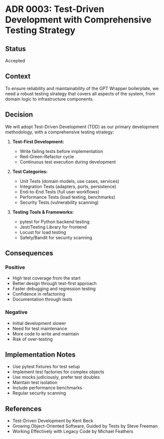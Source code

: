 # ADR 0003: Test-Driven Development with Comprehensive Testing Strategy

## Status
Accepted

## Context
To ensure reliability and maintainability of the GPT Wrapper boilerplate, we need a robust testing strategy that covers all aspects of the system, from domain logic to infrastructure components.

## Decision
We will adopt Test-Driven Development (TDD) as our primary development methodology, with a comprehensive testing strategy:

1. **Test-First Development:**
   - Write failing tests before implementation
   - Red-Green-Refactor cycle
   - Continuous test execution during development

2. **Test Categories:**
   - Unit Tests (domain models, use cases, services)
   - Integration Tests (adapters, ports, persistence)
   - End-to-End Tests (full user workflows)
   - Performance Tests (load testing, benchmarks)
   - Security Tests (vulnerability scanning)

3. **Testing Tools & Frameworks:**
   - pytest for Python backend testing
   - Jest/Testing Library for frontend
   - Locust for load testing
   - Safety/Bandit for security scanning

## Consequences

### Positive
- High test coverage from the start
- Better design through test-first approach
- Faster debugging and regression testing
- Confidence in refactoring
- Documentation through tests

### Negative
- Initial development slower
- Need for test maintenance
- More code to write and maintain
- Risk of over-testing

## Implementation Notes
- Use pytest fixtures for test setup
- Implement test factories for complex objects
- Use mocks judiciously, prefer test doubles
- Maintain test isolation
- Include performance benchmarks
- Regular security scanning

## References
- Test-Driven Development by Kent Beck
- Growing Object-Oriented Software, Guided by Tests by Steve Freeman
- Working Effectively with Legacy Code by Michael Feathers

